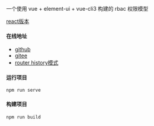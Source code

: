 一个使用 vue + element-ui + vue-cli3 构建的 rbac 权限模型

[react版本](https://github.com/qyhever/e-admin-react/)

#### 在线地址

- [github](https://qyhever.top/e-admin-vue)
- [gitee](https://qinyhquery.gitee.io/e-admin-vue)
- [router history模式](https://qyhever.com/e-admin-vue)

#### 运行项目

```shell
npm run serve
```

#### 构建项目

```shell
npm run build
```

